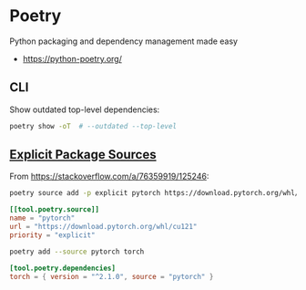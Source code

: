 # Poetry

Python packaging and dependency management made easy

* <https://python-poetry.org/>

## CLI

Show outdated top-level dependencies:

```bash
poetry show -oT  # --outdated --top-level
```

## [Explicit Package Sources](https://python-poetry.org/docs/repositories#explicit-package-sources)

From <https://stackoverflow.com/a/76359919/125246>:

```bash
poetry source add -p explicit pytorch https://download.pytorch.org/whl/cu121
```

```toml
[[tool.poetry.source]]
name = "pytorch"
url = "https://download.pytorch.org/whl/cu121"
priority = "explicit"
```

```bash
poetry add --source pytorch torch
```

```toml
[tool.poetry.dependencies]
torch = { version = "^2.1.0", source = "pytorch" }
```